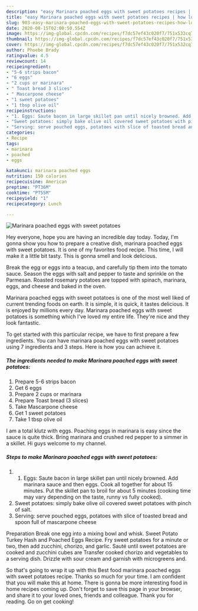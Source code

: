 ```yaml
---
description: "easy Marinara poached eggs with sweet potatoes recipes | how long to cook Marinara poached eggs with sweet potatoes"
title: "easy Marinara poached eggs with sweet potatoes recipes | how long to cook Marinara poached eggs with sweet potatoes"
slug: 903-easy-marinara-poached-eggs-with-sweet-potatoes-recipes-how-long-to-cook-marinara-poached-eggs-with-sweet-potatoes
date: 2020-08-15T02:00:50.554Z
image: https://img-global.cpcdn.com/recipes/f7dc57ef43c020f7/751x532cq70/marinara-poached-eggs-with-sweet-potatoes-recipe-main-photo.jpg
thumbnail: https://img-global.cpcdn.com/recipes/f7dc57ef43c020f7/751x532cq70/marinara-poached-eggs-with-sweet-potatoes-recipe-main-photo.jpg
cover: https://img-global.cpcdn.com/recipes/f7dc57ef43c020f7/751x532cq70/marinara-poached-eggs-with-sweet-potatoes-recipe-main-photo.jpg
author: Phoebe Brady
ratingvalue: 4.5
reviewcount: 14
recipeingredient:
- "5-6 strips bacon"
- "6 eggs"
- "2 cups or marinara"
- " Toast bread 3 slices"
- " Mascarpone cheese"
- "1 sweet potatoes"
- "1 tbsp olive oil"
recipeinstructions:
- "1. Eggs: Saute bacon in large skillet pan until nicely browned. Add marinara sauce and then eggs. Cook all together for about 15 minutes. Put the skillet pan to broil for about 5 minutes (cooking time may vary depending on the taste, runny vs fully cooked)."
- "Sweet potatoes: simply bake olive oil covered sweet potatoes with pinch of salt."
- "Serving: serve pouched eggs, potatoes with slice of toasted bread and spoon full of mascarpone cheese"
categories:
- Recipe
tags:
- marinara
- poached
- eggs

katakunci: marinara poached eggs 
nutrition: 150 calories
recipecuisine: American
preptime: "PT36M"
cooktime: "PT55M"
recipeyield: "1"
recipecategory: Lunch

---
```



![Marinara poached eggs with sweet potatoes](https://img-global.cpcdn.com/recipes/f7dc57ef43c020f7/751x532cq70/marinara-poached-eggs-with-sweet-potatoes-recipe-main-photo.jpg)

Hey everyone, hope you are having an incredible day today. Today, I'm gonna show you how to prepare a creative dish, marinara poached eggs with sweet potatoes. It is one of my favorites food recipe. This time, I will make it a little bit tasty. This is gonna smell and look delicious.

Break the egg or eggs into a teacup, and carefully tip them into the tomato sauce. Season the eggs with salt and pepper to taste and sprinkle on the Parmesan. Roasted rosemary potatoes are topped with spinach, marinara, eggs, and cheese and baked in the oven.

Marinara poached eggs with sweet potatoes is one of the most well liked of current trending foods on earth. It is simple, it is quick, it tastes delicious. It is enjoyed by millions every day. Marinara poached eggs with sweet potatoes is something which I've loved my entire life. They're nice and they look fantastic.


To get started with this particular recipe, we have to first prepare a few ingredients. You can have marinara poached eggs with sweet potatoes using 7 ingredients and 3 steps. Here is how you can achieve it.

<!--inarticleads1-->

##### The ingredients needed to make Marinara poached eggs with sweet potatoes:

1. Prepare 5-6 strips bacon
1. Get 6 eggs
1. Prepare 2 cups or marinara
1. Prepare  Toast bread (3 slices)
1. Take  Mascarpone cheese
1. Get 1 sweet potatoes
1. Take 1 tbsp olive oil


I am a total klutz with eggs. Poaching eggs in marinara is easy since the sauce is quite thick. Bring marinara and crushed red pepper to a simmer in a skillet. Hi guys welcome to my channel. 

<!--inarticleads2-->

##### Steps to make Marinara poached eggs with sweet potatoes:

1. 1. Eggs: Saute bacon in large skillet pan until nicely browned. Add marinara sauce and then eggs. Cook all together for about 15 minutes. Put the skillet pan to broil for about 5 minutes (cooking time may vary depending on the taste, runny vs fully cooked).
1. Sweet potatoes: simply bake olive oil covered sweet potatoes with pinch of salt.
1. Serving: serve pouched eggs, potatoes with slice of toasted bread and spoon full of mascarpone cheese


Preparation Break one egg into a mixing bowl and whisk. Sweet Potato Turkey Hash and Poached Eggs Recipe. Fry sweet potatoes for a minute or two, then add zucchini, chorizo, and garlic. Sauté until sweet potatoes are cooked and zucchini cubes are Transfer cooked chorizo and vegetables to a serving dish. Drizzle with sour cream and garnish with microgreens and. 

So that's going to wrap it up with this Best food marinara poached eggs with sweet potatoes recipe. Thanks so much for your time. I am confident that you will make this at home. There is gonna be more interesting food in home recipes coming up. Don't forget to save this page in your browser, and share it to your loved ones, friends and colleague. Thank you for reading. Go on get cooking!
